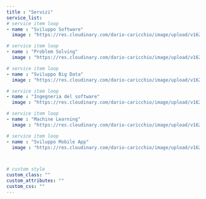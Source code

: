 ```yaml
---
title : "Servizi"
service_list:
# service item loop
- name : "Sviluppo Software"
  image : "https://res.cloudinary.com/dario-caricchio/image/upload/v1621548254/icons/web-development_oxngpy.png" # "images/icons/web-development.png"

# service item loop
- name : "Problem Solving"
  image : "https://res.cloudinary.com/dario-caricchio/image/upload/v1621548253/icons/graphic-design_wuoh41.png" # "images/icons/graphic-design.png"

# service item loop
- name : "Sviluppo Big Data"
  image : "https://res.cloudinary.com/dario-caricchio/image/upload/v1621548253/icons/dbms_hv4cg1.png" # "images/icons/dbms.png"

# service item loop
- name : "Ingegneria del software"
  image : "https://res.cloudinary.com/dario-caricchio/image/upload/v1621548254/icons/software-development_cl5c2f.png" # "images/icons/software-development.png"

# service item loop
- name : "Machine Learning"
  image : "https://res.cloudinary.com/dario-caricchio/image/upload/v1621548253/icons/marketing_fvtsgn.png" # "images/icons/marketing.png"

# service item loop
- name : "Sviluppo Mobile App"
  image : "https://res.cloudinary.com/dario-caricchio/image/upload/v1621548253/icons/mobile-app_j2tvki.png" # "images/icons/mobile-app.png"



# custom style
custom_class: ""
custom_attributes: ""
custom_css: ""
---
```

